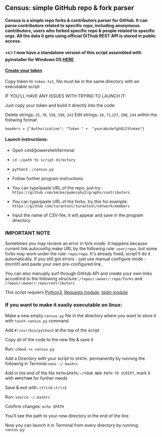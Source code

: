 ## Census: simple GitHub repo & fork parser 

#### Census is a simple repo forks & contributors parser for GitHub. It can parse contributors related to specific repo, including anonymous contributors, users who forked specific repo & people related to specific orgs. All the data it gets using official GiThub REST API is stored in public access.


#### >👉 I now have a standalone version of this script assembled with pyinstaller for Windows OS [HERE](https://github/com/cacodemon503/census/tree/stand-alone)

#### [Create your token](https://help.github.com/en/github/authenticating-to-github/creating-a-personal-access-token-for-the-command-line)
Copy token to `token.txt`, file must be in the same directory with an executable script

IF YOU'LL HAVE ANY ISSUES WITH TRYING TO LAUNCH IT:

Just copy your token and build it directly into the code:

Delete strings: `25`, `70`, `156`, `199`, `243`
Edit strings: `26`, `71`,`157`, `200`, `244` within the folowing format: 

`headers = {"Authorization": "Token " +  "yourabcdefgh0123token"}`

#### Launch instructions:
* Open cmd/powershell/terminal
* `cd ~/path to script directory`
* `python3 ./census.py`
* Follow further program instructions

* You can type/paste URL of the repo, just try: `https://github.com/kmike/pymorphy2/graphs/contributors`
* You can type/paste URL of the forks, try this for example: `https://github.com/tarantool/tarantool/network/members`
* Input the name of CSV-file, it will appear and save in the program directory

### IMPORTANT NOTE
Sometimes you may recieve an error in fork mode. It happens because current link autoconfig make URL by the following rule: `user/repo`, but some forks may work under the rule: `repo/repo`. It's already fixed, script'll do it automatically. 
If you still got errors - just use manual configure mode - (mr/mf) and paste your own pre-configured link.

You can also manually surf through GitHub API and create your own links accodrind to the following structure: `/repos/:owner/:repo/forks` and `/repos/:owner/:repo/contributors`

This script requiers [Python3](https://www.python.org/), [Requests module](https://2.python-requests.org/en/master/), [tqdm module](https://github.com/tqdm/tqdm)

### If you want to make it easily executable on linux:
Make a new empty `census.py` file in the directory where you want to store it with `touch census.py` command

Add `#!/usr/bin/python3` at the top of the script

Copy all of the code to the new file & save it

Run: `chmod +x census.py` 

Add a Directory with your script to `$PATH:` permanently by running the following in Terminal:`nano ~/.bashrc`

Add in the end of the file `PATH=$PATH:~/YOUR NEW PATH TO SCRIPT`, mark it with `##PATH##` for further needs

Save & exit wtih: `ctrl+O` `ctrl+X`

Run: `source ~/.bashrc`

Confirm changes: `echo $PATH`

You'll see the path to your new directory in the end of the line

Now you can launch it in Terminal from every directory by running: `census.py` 


